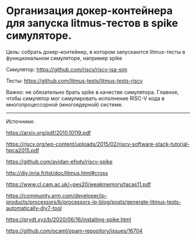 # Организация докер-контейнера для запуска litmus-тестов в spike симуляторе.

Цель: собрать докер-контейнер, в котором запускаются litmus-тесты в функциональном симуляторе, например spike

Симулятор: https://github.com/riscv/riscv-isa-sim

Тесты: https://github.com/litmus-tests/litmus-tests-riscv

Важно: не обязательно брать spike в качестве симулятора. Главное, чтобы симулятор мог симулировать исполнение RISC-V кода в многопроцессорной (многоядерной) системе.

-------------------------------------------------------------------------------------------------------------------
Источники:

https://arxiv.org/pdf/2010.10119.pdf

https://riscv.org/wp-content/uploads/2015/02/riscv-software-stack-tutorial-hpca2015.pdf

https://github.com/avidan-efody/riscv-spike

http://diy.inria.fr/tst/doc/litmus.html#cross

https://www.cl.cam.ac.uk/~pes20/weakmemory/tacas11.pdf

https://community.arm.com/developer/ip-products/processors/b/processors-ip-blog/posts/generate-litmus-tests-automatically-diy7-tool

https://prydt.xyz/b/2020/06/16/installing-spike.html

https://github.com/ocaml/opam-repository/issues/16704
